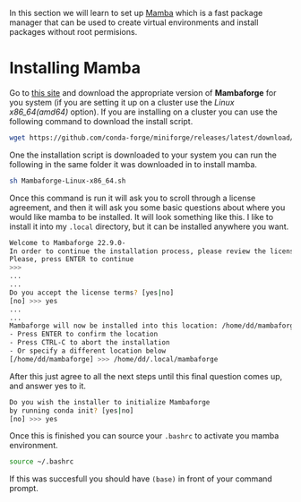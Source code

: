 In this section we will learn to set up <a href="https://mamba.readthedocs.io/en/latest/index.htm" target="_blank">Mamba</a> which is a fast package manager that can be used to create virtual environments and install packages without root permisions.

# Installing Mamba
Go to <a href="https://github.com/conda-forge/miniforge#mambaforge" target="_blank">this site</a> and download the appropriate version of **Mambaforge** for you system (if you are setting it up on a cluster use the *Linux x86_64(amd64)* option). If you are installing on a cluster you can use the following command to download the install script.

```bash
wget https://github.com/conda-forge/miniforge/releases/latest/download/Mambaforge-Linux-x86_64.sh
```

One the installation script is downloaded to your system you can run the following in the same folder it was downloaded in to install mamba.

```bash
sh Mambaforge-Linux-x86_64.sh
```

Once this command is run it will ask you to scroll through a license agreement, and then it will ask you some basic questions about where you would like mamba to be installed. It will look something like this. I like to install it into my `.local` directory, but it can be installed anywhere you want.

```bash
Welcome to Mambaforge 22.9.0-
In order to continue the installation process, please review the license agreement.
Please, press ENTER to continue
>>>
...
...
Do you accept the license terms? [yes|no]
[no] >>> yes
...
...
Mambaforge will now be installed into this location: /home/dd/mambaforge
- Press ENTER to confirm the location
- Press CTRL-C to abort the installation
- Or specify a different location below
[/home/dd/mambaforge] >>> /home/dd/.local/mambaforge
```

After this just agree to all the next steps until this final question comes up, and answer yes to it.

```bash
Do you wish the installer to initialize Mambaforge
by running conda init? [yes|no]
[no] >>> yes
```

Once this is finished you can source your `.bashrc` to activate you mamba environment.

```bash
source ~/.bashrc
```

If this was succesfull you should have `(base)` in front of your command prompt.